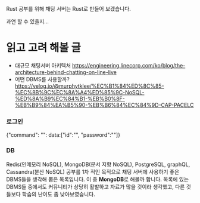 Rust 공부를 위해 채팅 서버는 Rust로 만들어 보겠습니다.

과연 할 수 있을지...

# 읽고 고려 해볼 글
- 대규모 채팅서버 아키텍처
https://engineering.linecorp.com/ko/blog/the-architecture-behind-chatting-on-line-live
- 어떤 DBMS를 사용할까?
https://velog.io/@murphytklee/%EC%B1%84%ED%8C%85-%EC%8B%9C%EC%8A%A4%ED%85%9C-NoSQL-%ED%8A%B9%EC%84%B1-%EB%B0%8F-%EB%B9%84%EA%B5%90-%EB%B6%84%EC%84%9D-CAP-PACELC

### 로그인
{"command": "": data:["id":"", "password":""]}

### DB
Redis(인메모리 NoSQL), MongoDB(문서 지향 NoSQL), PostgreSQL, graphQL, Cassandra(분산 NoSQL)
공부를 1차 적인 목적으로 채팅 서버에 사용하기 좋은 DBMS들을 생각해 뽑은 목록입니다.
이 중 **MongoDB**로 해볼까 합니다.
목록에 있는 DBMS들 중에서도 커뮤니티가 상당히 활발하고 자료가 많을 것이라 생각했고, 다른 것들보다
학습의 난이도 좀 낮아보였습니다.

